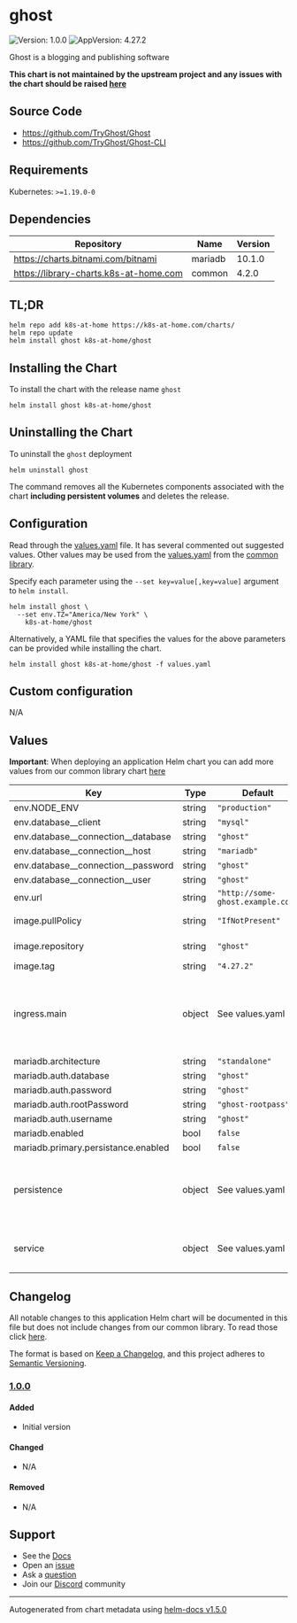 # ghost

![Version: 1.0.0](https://img.shields.io/badge/Version-1.0.0-informational?style=flat-square) ![AppVersion: 4.27.2](https://img.shields.io/badge/AppVersion-4.27.2-informational?style=flat-square)

Ghost is a blogging and publishing software

**This chart is not maintained by the upstream project and any issues with the chart should be raised [here](https://github.com/k8s-at-home/charts/issues/new/choose)**

## Source Code

* <https://github.com/TryGhost/Ghost>
* <https://github.com/TryGhost/Ghost-CLI>

## Requirements

Kubernetes: `>=1.19.0-0`

## Dependencies

| Repository | Name | Version |
|------------|------|---------|
| https://charts.bitnami.com/bitnami | mariadb | 10.1.0 |
| https://library-charts.k8s-at-home.com | common | 4.2.0 |

## TL;DR

```console
helm repo add k8s-at-home https://k8s-at-home.com/charts/
helm repo update
helm install ghost k8s-at-home/ghost
```

## Installing the Chart

To install the chart with the release name `ghost`

```console
helm install ghost k8s-at-home/ghost
```

## Uninstalling the Chart

To uninstall the `ghost` deployment

```console
helm uninstall ghost
```

The command removes all the Kubernetes components associated with the chart **including persistent volumes** and deletes the release.

## Configuration

Read through the [values.yaml](./values.yaml) file. It has several commented out suggested values.
Other values may be used from the [values.yaml](https://github.com/k8s-at-home/library-charts/tree/main/charts/stable/common/values.yaml) from the [common library](https://github.com/k8s-at-home/library-charts/tree/main/charts/stable/common).

Specify each parameter using the `--set key=value[,key=value]` argument to `helm install`.

```console
helm install ghost \
  --set env.TZ="America/New York" \
    k8s-at-home/ghost
```

Alternatively, a YAML file that specifies the values for the above parameters can be provided while installing the chart.

```console
helm install ghost k8s-at-home/ghost -f values.yaml
```

## Custom configuration

N/A

## Values

**Important**: When deploying an application Helm chart you can add more values from our common library chart [here](https://github.com/k8s-at-home/library-charts/tree/main/charts/stable/common)

| Key | Type | Default | Description |
|-----|------|---------|-------------|
| env.NODE_ENV | string | `"production"` |  |
| env.database__client | string | `"mysql"` |  |
| env.database__connection__database | string | `"ghost"` |  |
| env.database__connection__host | string | `"mariadb"` |  |
| env.database__connection__password | string | `"ghost"` |  |
| env.database__connection__user | string | `"ghost"` |  |
| env.url | string | `"http://some-ghost.example.com"` |  |
| image.pullPolicy | string | `"IfNotPresent"` | image pull policy |
| image.repository | string | `"ghost"` | image repository |
| image.tag | string | `"4.27.2"` | image tag |
| ingress.main | object | See values.yaml | Enable and configure ingress settings for the chart under this key. |
| mariadb.architecture | string | `"standalone"` |  |
| mariadb.auth.database | string | `"ghost"` |  |
| mariadb.auth.password | string | `"ghost"` |  |
| mariadb.auth.rootPassword | string | `"ghost-rootpass"` |  |
| mariadb.auth.username | string | `"ghost"` |  |
| mariadb.enabled | bool | `false` |  |
| mariadb.primary.persistance.enabled | bool | `false` |  |
| persistence | object | See values.yaml | Configure persistence settings for the chart under this key. |
| service | object | See values.yaml | Configures service settings for the chart. |

## Changelog

All notable changes to this application Helm chart will be documented in this file but does not include changes from our common library. To read those click [here](https://github.com/k8s-at-home/library-charts/tree/main/charts/stable/common#changelog).

The format is based on [Keep a Changelog](https://keepachangelog.com/en/1.0.0/), and this project adheres to [Semantic Versioning](https://semver.org/spec/v2.0.0.html).

### [1.0.0]

#### Added

- Initial version

#### Changed

- N/A

#### Removed

- N/A

[1.0.0]: #1309

## Support

- See the [Docs](https://docs.k8s-at-home.com/our-helm-charts/getting-started/)
- Open an [issue](https://github.com/k8s-at-home/charts/issues/new/choose)
- Ask a [question](https://github.com/k8s-at-home/organization/discussions)
- Join our [Discord](https://discord.gg/sTMX7Vh) community

----------------------------------------------
Autogenerated from chart metadata using [helm-docs v1.5.0](https://github.com/norwoodj/helm-docs/releases/v1.5.0)
